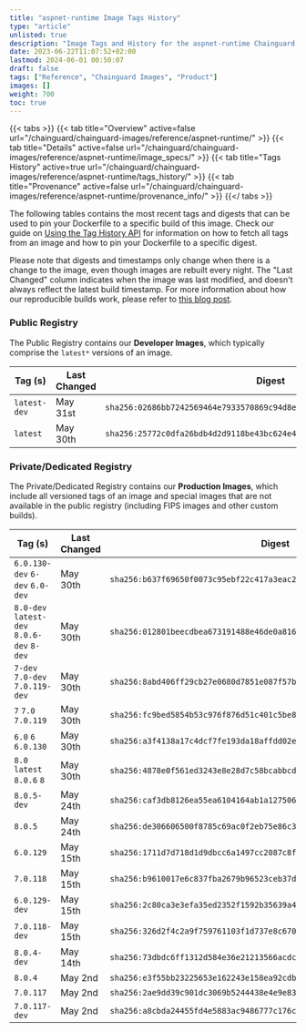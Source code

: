 ```yaml
---
title: "aspnet-runtime Image Tags History"
type: "article"
unlisted: true
description: "Image Tags and History for the aspnet-runtime Chainguard Image"
date: 2023-06-22T11:07:52+02:00
lastmod: 2024-06-01 00:50:07
draft: false
tags: ["Reference", "Chainguard Images", "Product"]
images: []
weight: 700
toc: true
---
```


{{< tabs >}}
{{< tab title="Overview" active=false url="/chainguard/chainguard-images/reference/aspnet-runtime/" >}}
{{< tab title="Details" active=false url="/chainguard/chainguard-images/reference/aspnet-runtime/image_specs/" >}}
{{< tab title="Tags History" active=true url="/chainguard/chainguard-images/reference/aspnet-runtime/tags_history/" >}}
{{< tab title="Provenance" active=false url="/chainguard/chainguard-images/reference/aspnet-runtime/provenance_info/" >}}
{{</ tabs >}}

The following tables contains the most recent tags and digests that can be used to pin your Dockerfile to a specific build of this image. Check our guide on [Using the Tag History API](/chainguard/chainguard-images/using-the-tag-history-api/) for information on how to fetch all tags from an image and how to pin your Dockerfile to a specific digest.

Please note that digests and timestamps only change when there is a change to the image, even though images are rebuilt every night. The "Last Changed" column indicates when the image was last modified, and doesn't always reflect the latest build timestamp. For more information about how our reproducible builds work, please refer to [this blog post](https://www.chainguard.dev/unchained/reproducing-chainguards-reproducible-image-builds).

### Public Registry
The Public Registry contains our **Developer Images**, which typically comprise the `latest*` versions of an image.

| Tag (s)       | Last Changed | Digest                                                                    |
|---------------|--------------|---------------------------------------------------------------------------|
|  `latest-dev` | May 31st     | `sha256:02686bb7242569464e7933570869c94d8e0f59f44a822b297e41ce853f5bc4f6` |
|  `latest`     | May 30th     | `sha256:25772c0dfa26bdb4d2d9118be43bc624e4d6a0bae445b6c1b313cd061212d79a` |


### Private/Dedicated Registry
The Private/Dedicated Registry contains our **Production Images**, which include all versioned tags of an image and special images that are not available in the public registry (including FIPS images and other custom builds).

| Tag (s)                                     | Last Changed | Digest                                                                    |
|---------------------------------------------|--------------|---------------------------------------------------------------------------|
|  `6.0.130-dev` `6-dev` `6.0-dev`            | May 30th     | `sha256:b637f69650f0073c95ebf22c417a3eac254593f67c9fe148ac23a2eafe48e442` |
|  `8.0-dev` `latest-dev` `8.0.6-dev` `8-dev` | May 30th     | `sha256:012801beecdbea673191488e46de0a816f276d561294f86324d5a2c9bb20cb50` |
|  `7-dev` `7.0-dev` `7.0.119-dev`            | May 30th     | `sha256:8abd406ff29cb27e0680d7851e087f57bf3430fc47276071ce81409e4603fb59` |
|  `7` `7.0` `7.0.119`                        | May 30th     | `sha256:fc9bed5854b53c976f876d51c401c5be8275eb7cd6a6d08f159079df0119d329` |
|  `6.0` `6` `6.0.130`                        | May 30th     | `sha256:a3f4138a17c4dcf7fe193da18affdd02e695a3ee10178b93ffe2d249a89bea83` |
|  `8.0` `latest` `8.0.6` `8`                 | May 30th     | `sha256:4878e0f561ed3243e8e28d7c58bcabbcd285ed3419df29527578175c8827dd83` |
|  `8.0.5-dev`                                | May 24th     | `sha256:caf3db8126ea55ea6104164ab1a127506b590eb907da6290fe2f66ea83610b90` |
|  `8.0.5`                                    | May 24th     | `sha256:de306606500f8785c69ac0f2eb75e86c37d1891b19d5915543717e0b4ed6aa59` |
|  `6.0.129`                                  | May 15th     | `sha256:1711d7d718d1d9dbcc6a1497cc2087c8f5806e8253eb62a2e577dd4649bf8683` |
|  `7.0.118`                                  | May 15th     | `sha256:b9610017e6c837fba2679b96523ceb37d2327354ec0b9e5b64135b614963d68d` |
|  `6.0.129-dev`                              | May 15th     | `sha256:2c80ca3e3efa35ed2352f1592b35639a4f39936ddfa93fe9684e8ea816e4682c` |
|  `7.0.118-dev`                              | May 15th     | `sha256:326d2f4c2a9f759761103f1d737e8c6705e9c6a8d27291d078dfb33170ade464` |
|  `8.0.4-dev`                                | May 14th     | `sha256:73dbdc6ff1312d584e36e21213566acdcf4bb06d6380b5a55a2457f72ab8ac5d` |
|  `8.0.4`                                    | May 2nd      | `sha256:e3f55bb23225653e162243e158ea92cdb3236b6a1815a7fe8f836016443b7ae2` |
|  `7.0.117`                                  | May 2nd      | `sha256:2ae9dd39c901dc3069b5244438e4e9e83e8420ad7020879321ad7d75e9d4872e` |
|  `7.0.117-dev`                              | May 2nd      | `sha256:a8cbda24455fd4e5883ac9486777c176c7d4291a0fe7536835b0d8b7ce7c5b2c` |

